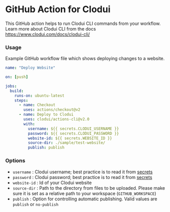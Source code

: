 # GitHub Action for Clodui

This GitHub action helps to run Clodui CLI commands from your workflow. Learn more about Clodui CLI from the docs https://www.clodui.com/docs/clodui-cli/

### Usage

Example GitHub workflow file which shows deploying changes to a website.

```yaml
name: "Deploy Website"

on: [push]

jobs:
  build:
    runs-on: ubuntu-latest
    steps:
      - name: Checkout
        uses: actions/checkout@v2
      - name: Deploy to Clodui
        uses: clodui/actions-cli@v2.0
        with:
          username: ${{ secrets.CLODUI_USERNAME }}
          password: ${{ secrets.CLODUI_PASSWORD }}
          website-id: ${{ secrets.WEBSITE_ID }}
          source-dir: ./sample/test-website/
          publish: publish
```

### Options

- `username` : Clodui username; best practice is to read it from [secrets]
- `password` : Clodui password; best practice is to read it from [secrets]
- `website-id` : Id of your Clodui website
- `source-dir` : Path to the directory from files to be uploaded. Please make sure it is set as a relative path to your workspace (`GITHUB_WORKSPACE`)
- `publish` : Option for controlling automatic publishing. Valid values are `publish` or `no-publish`

[secrets]: https://help.github.com/en/actions/configuring-and-managing-workflows/creating-and-storing-encrypted-secrets
